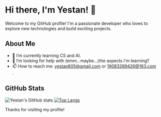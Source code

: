 # Hi there, I'm Yestan! 👋

Welcome to my GitHub profile! I'm a passionate developer who loves to explore new technologies and build exciting projects.

## About Me

- 🌱 I’m currently learning CS and AI.
- 🤔 I’m looking for help with (emm...maybe...)the aspects i'm learning?
- 📫 How to reach me: yestan605@gmail.com or 19083289426@163.com .

## GitHub Stats

![Yestan's GitHub stats](https://github-readme-stats.vercel.app/api?username=yestan1125&show_icons=true&theme=radical)
[![Top Langs](https://github-readme-stats.vercel.app/api/top-langs/?username=yestan1125&layout=donut)](https://github.com/anuraghazra/github-readme-stats)

Thanks for visiting my profile!

